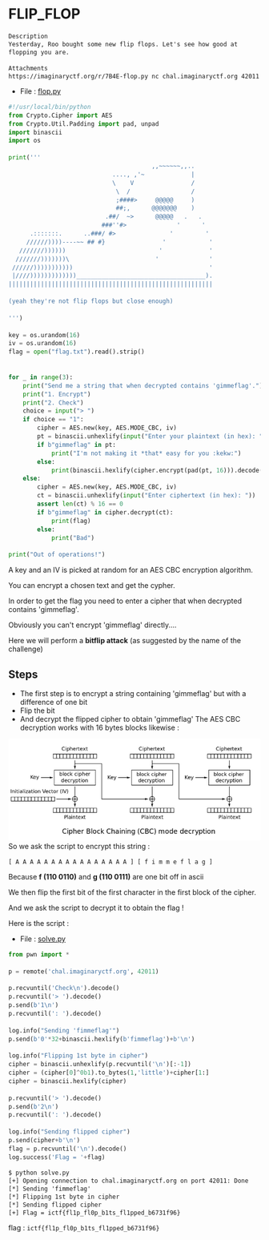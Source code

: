 # FLIP_FLOP
```
Description
Yesterday, Roo bought some new flip flops. Let's see how good at flopping you are.

Attachments
https://imaginaryctf.org/r/7B4E-flop.py nc chal.imaginaryctf.org 42011
```

- File : [flop.py](../attachements/flip_flop/flop.py)
```python
#!/usr/local/bin/python
from Crypto.Cipher import AES
from Crypto.Util.Padding import pad, unpad
import binascii
import os

print('''
                                        ,,~~~~~~,,..
                             ...., ,'~             |
                             \    V                /
                              \  /                 /
                              ;####>     @@@@@     )
                              ##;,      @@@@@@@    )
                           .##/  ~>      @@@@@   .   .
                          ###''#>              '      '
      .:::::::.      ..###/ #>               '         '
     //////))))----~~ ## #}                '            '
   ///////))))))                          '             '
  ///////)))))))\                        '              '
 //////)))))))))))                                      '
 |////)))))))))))))____________________________________).
|||||||||||||||||||||||||||||||||||||||||||||||||||||||||

(yeah they're not flip flops but close enough)

''')

key = os.urandom(16)
iv = os.urandom(16)
flag = open("flag.txt").read().strip()


for _ in range(3):
	print("Send me a string that when decrypted contains 'gimmeflag'.")
	print("1. Encrypt")
	print("2. Check")
	choice = input("> ")
	if choice == "1":
		cipher = AES.new(key, AES.MODE_CBC, iv)
		pt = binascii.unhexlify(input("Enter your plaintext (in hex): "))
		if b"gimmeflag" in pt:
			print("I'm not making it *that* easy for you :kekw:")
		else:
			print(binascii.hexlify(cipher.encrypt(pad(pt, 16))).decode())
	else:
		cipher = AES.new(key, AES.MODE_CBC, iv)
		ct = binascii.unhexlify(input("Enter ciphertext (in hex): "))
		assert len(ct) % 16 == 0
		if b"gimmeflag" in cipher.decrypt(ct):
			print(flag)
		else:
			print("Bad")

print("Out of operations!")
```

A key and an IV is picked at random for an AES CBC encryption algorithm.

You can encrypt a chosen text and get the cypher.

In order to get the flag you need to enter a cipher that when decrypted contains 'gimmeflag'.

Obviously you can't encrypt 'gimmeflag' directly....

Here we will perform a **bitflip attack** (as suggested by the name of the challenge)

## Steps
- The first step is to encrypt a string containing 'gimmeflag' but with a difference of one bit
- Flip the bit
- And decrypt the flipped cipher to obtain 'gimmeflag'
The AES CBC decryption works with 16 bytes blocks likewise :

![902px-CBC_decryption.png](../attachements/flip_flop/902px-CBC_decryption.png "902px-CBC_decryption.png")
So we ask the script to encrypt this string :
```
[ A A A A A A A A A A A A A A A A ] [ f i m m e f l a g ]
```

Because **f (110 0110)** and **g (110 0111)** are one bit off in ascii

We then flip the first bit of the first character in the first block of the cipher.

And we ask the script to decrypt it to obtain the flag !

Here is the script :

- File : [solve.py](../attachements/flip_flop/solve.py)
```python
from pwn import *

p = remote('chal.imaginaryctf.org', 42011)

p.recvuntil('Check\n').decode()
p.recvuntil('> ').decode()
p.send(b'1\n')
p.recvuntil(': ').decode()

log.info("Sending 'fimmeflag'")
p.send(b'0'*32+binascii.hexlify(b'fimmeflag')+b'\n')

log.info("Flipping 1st byte in cipher")
cipher = binascii.unhexlify(p.recvuntil('\n')[:-1])
cipher = (cipher[0]^0b1).to_bytes(1,'little')+cipher[1:]
cipher = binascii.hexlify(cipher)

p.recvuntil('> ').decode()
p.send(b'2\n')
p.recvuntil(': ').decode()

log.info("Sending flipped cipher")
p.send(cipher+b'\n')
flag = p.recvuntil('\n').decode()
log.success('Flag = '+flag)
```

```
$ python solve.py
[+] Opening connection to chal.imaginaryctf.org on port 42011: Done
[*] Sending 'fimmeflag'
[*] Flipping 1st byte in cipher
[*] Sending flipped cipher
[+] Flag = ictf{fl1p_fl0p_b1ts_fl1pped_b6731f96}
```

flag : `ictf{fl1p_fl0p_b1ts_fl1pped_b6731f96}`
